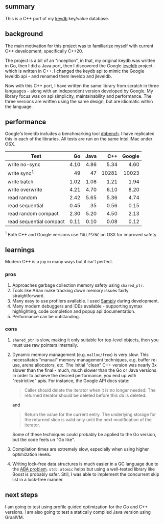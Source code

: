 ## summary

This is a C++ port of my [keydb](github.com/robaho/leveldb) key/value database.

## background

The main motivation for this project was to familiarize myself with current C++ development, specifically C++20.

The project is a bit of an "inception", in that, my original keydb was written in Go, then I did a Java port, then I discovered the Google [leveldb](github.com/google/leveldb) project - which is written in C++. I changed the keydb api to mimic the Google leveldb api - and renamed them leveldb and jleveldb.

Now with this C++ port, I have written the same library from scratch in three languages - along with an independent version developed by Google. My library focus was on api simplicity, maintainability and performance. The three versions are written using the same design, but are idiomatic within the language.

## performance

Google's leveldb includes a benchmarking tool [dbbench](https://github.com/google/leveldb/blob/068d5ee1a3ac40dabd00d211d5013af44be55bea/benchmarks/db_bench.cc). I have replicated this in each of the libraries. All tests are run on the same Intel iMac under OSX.

| Test | Go     | Java | C++ | Google |
| ---  | ---: | ---: | ---: | ---: |
| write no-sync | 4.10 | 4.86 | 5.34 | 4.60 |
| write sync<sup>1</sup> | 49 | 47 | 10281 | 10023 |
| write batch | 1.02 | 1.08 | 1.21 | 1.94 |
| write overwrite | 4.21 | 4.70 | 6.10 | 8.20 |
| read random | 2.42 | 5.65 | 5.36 | 4.74 |
| read sequential | 0.45 | .35 | 0.56 | 0.15 |
| read random compact | 2.30 | 5.20 | 4.50 | 2.13 |
| read sequential compact | 0.11 | 0.10 | 0.08 | 0.12 |

<sup>1</sup> Both C++ and Google versions use `FULLFSYNC` on OSX for improved safety.

## learnings

Modern C++ is a joy in many ways but it isn't perfect.

### pros

1. Approaches garbage collection memory safety using `shared_ptr`.
1. Tools like ASan make tracking down memory issues fairly straightforward.
1. Many easy to use profilers available. I used [Samply](https://github.com/mstange/samply) during development.
1. Many modern debuggers and IDEs available - supporting syntax highlighting, code completion and popup api documentation.
1. Performance can be outstanding.

### cons

1. `shared_ptr` is slow, making it only suitable for top-level objects, then you must use raw pointers internally.
1. Dynamic memory management (e.g. `malloc/free`) is very slow. This necessitates "manual" memory management techniques, e.g. buffer re-use, arena allocators, etc. The initial "clean" C++ version was nearly 3x slower than the final - much, much slower than the Go or Java versions. In order to achieve the desired performance, you end up with "restrictive" apis. For instance, the Google API docs state:

    > Caller should delete the iterator when it is no longer needed.
    The returned iterator should be deleted before this db is deleted.

    and

    > Return the value for the current entry.  The underlying storage for
    the returned slice is valid only until the next modification of the iterator.

    Some of these techniques could probably be applied to the Go version, but the code feels un "Go like".

1. Compilation times are extremely slow, especially when using higher optimization levels.
1. Writing lock-free data structures is much easier in a GC language due to the [ABA problem](https://en.wikipedia.org/wiki/ABA_problem). `std::atomic` helps but using a well-tested library like Boost is probably safer. Still, I was able to implement the concurrent skip list in a lock-free manner.

## next steps

I am going to test using profile guided optimization for the Go and C++ versions. I am also going to test a statically compiled Java version using GraalVM.
